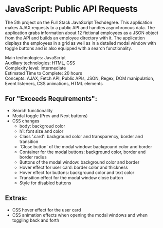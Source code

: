 # JavaScript: Public API Requests
 The 5th project on the Full Stack JavaScript Techdegree. This application makes AJAX requests to a public API and handles asynchronous data. The application grabs information about 12 fictional employees as a JSON object from the API and builds an employee directory with it. The application displays the employees in a grid as well as in a detailed modal window with toggle buttons and is also equipped with a search functionality.

 Main technologies: JavaScript<br>
 Auxiliary technologies: HTML, CSS<br>
 Complexity level: Intermediate<br>
 Estimated Time to Complete: 20 hours<br>
 Concepts: AJAX, Fetch API, Public APIs, JSON, Regex, DOM manipulation, Event listeners, CSS animations, HTML elements<br>

## For "Exceeds Requirements":
  - Search functionality
  - Modal toggle (Prev and Next buttons)
  - CSS changes
    - body: backgroud color
    - h1: font size and color
    - Class '.card': background color and transparency, border and transition
    - 'Close button' of the modal window: background color and border
    - Container for the modal buttons: background color, border and border radius
    - Buttons of the modal window: background color and border
    - Hover effect for user card: border color and thickness
    - Hover effect for buttons: background color and text color
    - Transition effect for the modal window close button
    - Style for disabled buttons

## Extras:
  - CSS hover effect for the user card
  - CSS animation effects when opening the modal windows and when toggling back and forth
        
